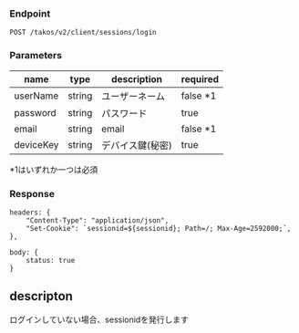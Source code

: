 ### Endpoint

```
POST /takos/v2/client/sessions/login
```

### Parameters

| name      | type   | description      | required |
| --------- | ------ | ---------------- | -------- |
| userName  | string | ユーザーネーム   | false *1 |
| password  | string | パスワード       | true     |
| email     | string | email            | false *1 |
| deviceKey | string | デバイス鍵(秘密) | true     |

*1はいずれか一つは必須

### Response

```
headers: {
    "Content-Type": "application/json",
    "Set-Cookie": `sessionid=${sessionid}; Path=/; Max-Age=2592000;`,
},

body: {
    status: true
}
```

## descripton

ログインしていない場合、sessionidを発行します
